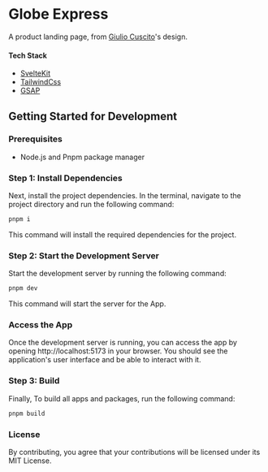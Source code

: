 # Globe Express

A product landing page, from [Giulio Cuscito](https://dribbble.com/shots/11012652--Timed-Cards-Opening)'s design.

#### Tech Stack

- [SvelteKit](https://kit.svelte.dev/)
- [TailwindCss](https://tailwindcss.com/)
- [GSAP](https://gsap.com/)

## Getting Started for Development

### Prerequisites

- Node.js and Pnpm package manager

### Step 1: Install Dependencies

Next, install the project dependencies. In the terminal, navigate to the project directory and run the following command:

```bash
pnpm i
```

This command will install the required dependencies for the project.

### Step 2: Start the Development Server

Start the development server by running the following command:

```bash
pnpm dev
```

This command will start the server for the App.

### Access the App

Once the development server is running, you can access the app by opening http://localhost:5173 in your browser. You should see the application's user interface and be able to interact with it.

### Step 3: Build

Finally, To build all apps and packages, run the following command:

```bash
pnpm build
```

### License

By contributing, you agree that your contributions will be licensed under its MIT License.
